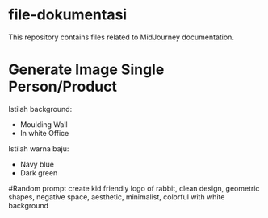 # file-dokumentasi
This repository contains files related to MidJourney documentation.

# Generate Image Single Person/Product
Istilah background:
- Moulding Wall
- In white Office 

Istilah warna baju:
- Navy blue
- Dark green

#Random prompt
create kid friendly logo of rabbit, clean design, geometric shapes, negative space, aesthetic, minimalist, colorful with white background
